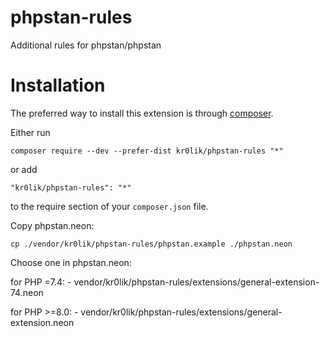 # phpstan-rules

Additional rules for phpstan/phpstan

# Installation

The preferred way to install this extension is through [composer](http://getcomposer.org/download/).

Either run

```
composer require --dev --prefer-dist kr0lik/phpstan-rules "*"
```

or add

```
"kr0lik/phpstan-rules": "*"
```

to the require section of your `composer.json` file.


Copy phpstan.neon:

    cp ./vendor/kr0lik/phpstan-rules/phpstan.example ./phpstan.neon

Choose one in phpstan.neon:

for PHP =7.4: - vendor/kr0lik/phpstan-rules/extensions/general-extension-74.neon

for PHP >=8.0: - vendor/kr0lik/phpstan-rules/extensions/general-extension.neon
